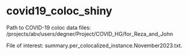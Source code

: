 # covid19_coloc_shiny

Path to COVID-19 coloc data files: /projects/abv/users/degner/Project/COVID_HG/for_Reza_and_John

File of interest: summary.per_colocalized_instance.November2023.txt.
